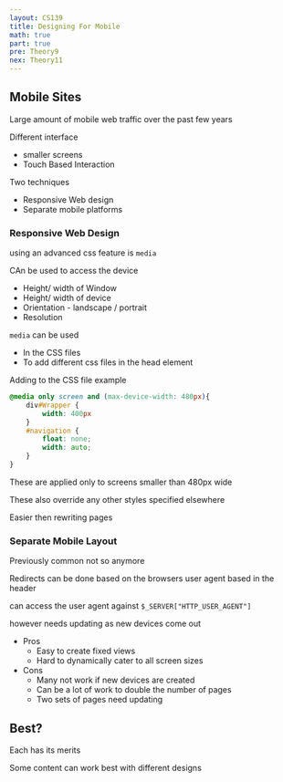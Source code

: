 ```yaml
---
layout: CS139
title: Designing For Mobile
math: true
part: true
pre: Theory9
nex: Theory11
---
```

## Mobile Sites

Large amount of mobile web traffic over the past few years

Different interface
* smaller screens
* Touch Based Interaction

Two techniques
* Responsive Web design
* Separate mobile platforms

### Responsive Web Design
using an advanced css feature is `media`

CAn be used to access the device
* Height/ width of Window
* Height/ width of device
* Orientation - landscape / portrait
* Resolution

`media` can be used
* In the CSS files
* To add different css files in the head element

Adding to the CSS file example

``` css
@media only screen and (max-device-width: 480px){
    div#Wrapper {
        width: 400px
    }
    #navigation {
        float: none;
        width: auto;
    }
}
```
These are applied only to screens smaller than 480px wide

These also override any other styles specified elsewhere

Easier then rewriting pages

### Separate Mobile Layout
Previously common not so anymore

Redirects can be done based on the browsers user agent based in the header

can access the user agent against `$_SERVER["HTTP_USER_AGENT"]`

however needs updating as new devices come out

* Pros
    * Easy to create fixed views
    * Hard to dynamically cater to all screen sizes
* Cons
    * Many not work if new devices are created
    * Can be a lot of work to double the number of pages
    * Two sets of pages need updating

## Best?
Each has its merits

Some content can work best with different designs
